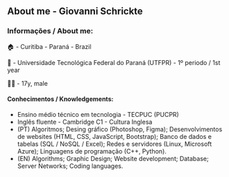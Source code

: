 ## About me - Giovanni Schrickte

### Informações / About me: 
🏠 - Curitiba - Paraná - Brazil

🏫 - Universidade Tecnológica Federal do Paraná (UTFPR) - 1º periodo / 1st year

🙎‍♂️ - 17y, male

#### Conhecimentos / Knowledgements:
- Ensino médio técnico em tecnologia - TECPUC (PUCPR)
- Inglês fluente - Cambridge C1 - Cultura Inglesa
- (PT) Algoritmos;  Desing gráfico (Photoshop, Figma);  Desenvolvimentos de websites (HTML, CSS, JavaScript, Bootstrap);  Banco de dados e tabelas (SQL / NoSQL / Excel);  Redes e servidores (Linux, Microsoft Azure);  Linguagens de programação (C++, Python).
- (EN) Algorithms; Graphic Design; Website development; Database; Server Networks; Coding languages.
### 
